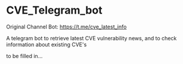 # CVE_Telegram_bot
Original Channel Bot: https://t.me/cve_latest_info

A telegram bot to retrieve latest CVE vulnerability news, and to check information about existing CVE's

to be filled in...
